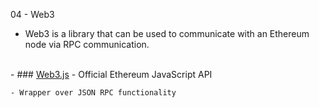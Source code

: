 04 - Web3

- Web3 is a library that can be used to communicate with an Ethereum node via RPC communication.
<br>
- ### <u>Web3.js</u>
    - Official Ethereum JavaScript API
    
    - Wrapper over JSON RPC functionality
